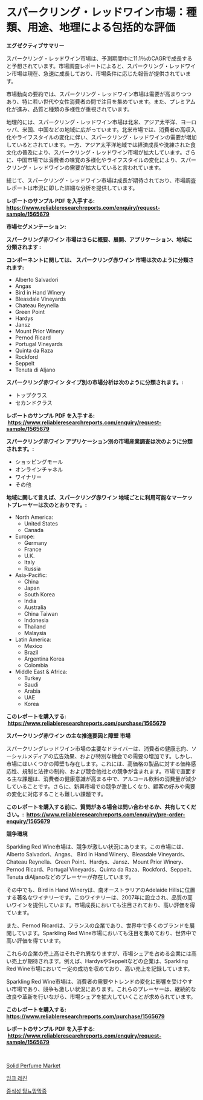 <p><h1>スパークリング・レッドワイン市場：種類、用途、地理による包括的な評価</h1></p><p><strong>エグゼクティブサマリー</strong></p>
<p><p>スパークリング・レッドワイン市場は、予測期間中に11.1％のCAGRで成長すると予想されています。市場調査レポートによると、スパークリング・レッドワイン市場は現在、急速に成長しており、市場条件に応じた報告が提供されています。</p><p>市場動向の要約では、スパークリング・レッドワイン市場は需要が高まりつつあり、特に若い世代や女性消費者の間で注目を集めています。また、プレミアム化が進み、品質と種類の多様性が重視されています。</p><p>地理的には、スパークリング・レッドワイン市場は北米、アジア太平洋、ヨーロッパ、米国、中国などの地域に広がっています。北米市場では、消費者の高収入化やライフスタイルの変化に伴い、スパークリング・レッドワインの需要が増加しているとされています。一方、アジア太平洋地域では経済成長や洗練された食文化の普及により、スパークリング・レッドワイン市場が拡大しています。さらに、中国市場では消費者の味覚の多様化やライフスタイルの変化により、スパークリング・レッドワインの需要が拡大していると言われています。</p><p>総じて、スパークリング・レッドワイン市場は成長が期待されており、市場調査レポートは市況に即した詳細な分析を提供しています。</p></p>
<p><strong>レポートのサンプル PDF を入手する: <a href="https://www.reliableresearchreports.com/enquiry/request-sample/1565679">https://www.reliableresearchreports.com/enquiry/request-sample/1565679</a></strong></p>
<p><strong>市場セグメンテーション:</strong></p>
<p><strong> スパークリング赤ワイン 市場はさらに概要、展開、アプリケーション、地域に分類されます :</strong></p>
<p><strong>コンポーネントに関しては、 スパークリング赤ワイン 市場は次のように分類されます: &nbsp;</strong></p>
<p><ul><li>Alberto Salvadori</li><li>Angas</li><li>Bird in Hand Winery</li><li>Bleasdale Vineyards</li><li>Chateau Reynella</li><li>Green Point</li><li>Hardys</li><li>Jansz</li><li>Mount Prior Winery</li><li>Pernod Ricard</li><li>Portugal Vineyards</li><li>Quinta da Raza</li><li>Rockford</li><li>Seppelt</li><li>Tenuta di Aljano</li></ul></p>
<p><strong> スパークリング赤ワイン タイプ別の市場分析は次のように分類されます。:</strong></p>
<p><ul><li>トップクラス</li><li>セカンドクラス</li></ul></p>
<p><strong>レポートのサンプル PDF を入手する: &nbsp;<a href="https://www.reliableresearchreports.com/enquiry/request-sample/1565679">https://www.reliableresearchreports.com/enquiry/request-sample/1565679</a></strong></p>
<p><strong> スパークリング赤ワイン アプリケーション別の市場産業調査は次のように分類されます。:</strong></p>
<p><ul><li>ショッピングモール</li><li>オンラインチャネル</li><li>ワイナリー</li><li>その他</li></ul></p>
<p><strong>地域に関して言えば、スパークリング赤ワイン 地域ごとに利用可能なマーケットプレーヤーは次のとおりです。:</strong></p>
<p><ul>
    <li>
        North America:
        <ul>
            <li>United States</li>
            <li>Canada</li>
        </ul>
    </li>
    <li>
        Europe:
        <ul>
            <li>Germany</li>
            <li>France</li>
            <li>U.K.</li>
            <li>Italy</li>
            <li>Russia</li>
        </ul>
    </li>
    <li>
        Asia-Pacific:
        <ul>
            <li>China</li>
            <li>Japan</li>
            <li>South Korea</li>
            <li>India</li>
            <li>Australia</li>
            <li>China Taiwan</li>
            <li>Indonesia</li>
            <li>Thailand</li>
            <li>Malaysia</li>
        </ul>
    </li>
    <li>
        Latin America:
        <ul>
            <li>Mexico</li>
            <li>Brazil</li>
            <li>Argentina Korea</li>
            <li>Colombia</li>
        </ul>
    </li>
    <li>
        Middle East & Africa:
        <ul>
            <li>Turkey</li>
            <li>Saudi</li>
            <li>Arabia</li>
            <li>UAE</li>
            <li>Korea</li>
        </ul>
    </li>
    </ul></p>
<p><strong>このレポートを購入する: &nbsp;<a href="https://www.reliableresearchreports.com/purchase/1565679">https://www.reliableresearchreports.com/purchase/1565679</a></strong></p>
<p><strong>スパークリング赤ワイン の主な推進要因と障壁 市場</strong></p>
<p><p>スパークリングレッドワイン市場の主要なドライバーは、消費者の健康志向、ソーシャルメディアの広告効果、および特別な機会での需要の増加です。しかし、市場にはいくつかの障壁も存在します。これには、高価格の製品に対する価格感応性、規制と法律の制約、および競合他社との競争が含まれます。市場で直面する主な課題は、消費者の健康意識が高まる中で、アルコール飲料の消費量が減少していることです。さらに、新興市場での競争が激しくなり、顧客の好みや需要の変化に対応することも難しい課題です。</p></p>
<p><strong>このレポートを購入する前に、質問がある場合は問い合わせるか、共有してください。:&nbsp; <a href="https://www.reliableresearchreports.com/enquiry/pre-order-enquiry/1565679">https://www.reliableresearchreports.com/enquiry/pre-order-enquiry/1565679</a></strong></p>
<p><strong>競争環境</strong></p>
<p><p>Sparkling Red Wine市場は、競争が激しい状況にあります。この市場には、Alberto Salvadori、Angas、 Bird in Hand Winery、Bleasdale Vineyards、Chateau Reynella、Green Point、Hardys、Jansz、Mount Prior Winery、Pernod Ricard、Portugal Vineyards、Quinta da Raza、Rockford、Seppelt、Tenuta diAljanoなどのプレーヤーが存在しています。</p><p>その中でも、Bird in Hand Wineryは、南オーストラリアのAdelaide Hillsに位置する著名なワイナリーです。このワイナリーは、2007年に設立され、品質の高いワインを提供しています。市場成長においても注目されており、高い評価を得ています。</p><p>また、Pernod Ricardは、フランスの企業であり、世界中で多くのブランドを展開しています。Sparkling Red Wine市場においても注目を集めており、世界中で高い評価を得ています。</p><p>これらの企業の売上高はそれぞれ異なりますが、市場シェアを占める企業には高い売上が期待されます。例えば、HardysやSeppeltなどの企業は、Sparkling Red Wine市場において一定の成功を収めており、高い売上を記録しています。</p><p>Sparkling Red Wine市場は、消費者の需要やトレンドの変化に影響を受けやすい市場であり、競争も激しい状況にあります。これらのプレーヤーは、継続的な改良や革新を行いながら、市場シェアを拡大していくことが求められています。</p></p>
<p><strong>このレポートを購入する: &nbsp; <a href="https://www.reliableresearchreports.com/purchase/1565679">https://www.reliableresearchreports.com/purchase/1565679</a></strong></p>
<p><strong>レポートのサンプル PDF を入手する: &nbsp;<a href="https://www.reliableresearchreports.com/enquiry/request-sample/1565679">https://www.reliableresearchreports.com/enquiry/request-sample/1565679</a></strong><strong></strong></p>
<p>&nbsp;</p>
<p><p><a href="https://github.com/Airanohannonzb68e5pb53oc1/Market-Research-Report-List-1/blob/main/solid-perfume-market.md">Solid Perfume Market</a></p><p><a href="https://github.com/TimmyMann6767/Market-Research-Report-List-1/blob/main/10598155181.md">잉크 레진</a></p><p><a href="https://github.com/JeromeRtyau89966/Market-Research-Report-List-1/blob/main/89704905182.md">증식성 당뇨망막증</a></p></p>